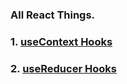 ### All React Things.

### 1. [useContext Hooks](./useContext.md)

### 2. [useReducer Hooks](./userReducer.md)
